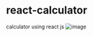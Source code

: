 # react-calculator
calculator using react js 
![image](https://github.com/sanket560/react-calculator/assets/68066761/33e92a63-560c-41f4-a9d1-ba0d63ca1707)

